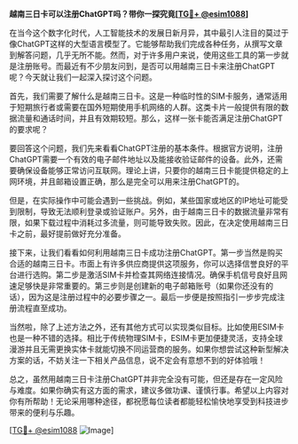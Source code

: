 **越南三日卡可以注册ChatGPT吗？带你一探究竟[[TG💪+ @esim1088](https://t.me/s/esim1088)]**

在当今这个数字化时代，人工智能技术的发展日新月异，其中最引人注目的莫过于像ChatGPT这样的大型语言模型了。它能够帮助我们完成各种任务，从撰写文章到解答问题，几乎无所不能。然而，对于许多用户来说，使用这些工具的第一步就是注册账号。而最近有不少朋友问到，是否可以用越南三日卡来注册ChatGPT呢？今天就让我们一起深入探讨这个问题。

首先，我们需要了解什么是越南三日卡。这是一种临时性的SIM卡服务，通常适用于短期旅行者或需要在国外短期使用手机网络的人群。这类卡片一般提供有限的数据流量和通话时间，并且有效期较短。那么，这样一张卡能否满足注册ChatGPT的要求呢？

要回答这个问题，我们先来看看ChatGPT注册的基本条件。根据官方说明，注册ChatGPT需要一个有效的电子邮件地址以及能接收验证邮件的设备。此外，还需要确保设备能够正常访问互联网。理论上讲，只要你的越南三日卡能提供稳定的上网环境，并且邮箱设置正确，那么是完全可以用来注册ChatGPT的。

但是，在实际操作中可能会遇到一些挑战。例如，某些国家或地区的IP地址可能受到限制，导致无法顺利登录或验证账户。另外，由于越南三日卡的数据流量非常有限，如果下载过程中消耗过多流量，则可能导致失败。因此，在决定使用越南三日卡之前，最好提前做好充分准备。

接下来，让我们看看如何利用越南三日卡成功注册ChatGPT。第一步当然是购买合适的越南三日卡。市面上有许多供应商提供这项服务，你可以选择信誉良好的平台进行选购。第二步是激活SIM卡并检查其网络连接情况。确保手机信号良好且网速足够快是非常重要的。第三步则是创建新的电子邮箱账号（如果你还没有的话），因为这是注册过程中的必要步骤之一。最后一步便是按照指引一步步完成注册流程直至成功。

当然啦，除了上述方法之外，还有其他方式可以实现类似目标。比如使用ESIM卡也是一种不错的选择。相比于传统物理SIM卡，ESIM卡更加便捷灵活，支持全球漫游并且无需更换实体卡就能切换不同运营商的服务。如果你想尝试这种新型解决方案的话，不妨关注一下相关产品信息，说不定会有意想不到的好体验哦！

总之，虽然用越南三日卡注册ChatGPT并非完全没有可能，但还是存在一定风险与难度。如果你确实有这方面的需求，建议多做功课、谨慎行事。希望以上内容对你有所帮助！无论采用哪种途径，都祝愿每位读者都能轻松愉快地享受到科技进步带来的便利与乐趣。

[[TG💪+ @esim1088](https://t.me/s/esim1088) ![Image](https://i.postimg.cc/4NQfJmqS/Snipaste-2025-05-13-00-14-12.png)]